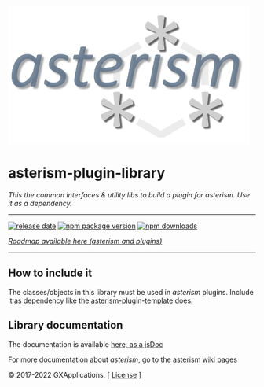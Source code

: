 ![asterism-logo](https://raw.githubusercontent.com/gxapplications/asterism/master/docs/asterism-text.png)

# asterism-plugin-library

_This the common interfaces & utility libs to build a plugin for asterism. Use it as a dependency._

---

[![release date](https://img.shields.io/github/release-date/gxapplications/asterism-plugin-library.svg)](https://github.com/gxapplications/asterism-plugin-library/releases)
[![npm package version](https://badge.fury.io/js/asterism-plugin-library.svg?logo=npm)](https://www.npmjs.com/package/asterism-plugin-library)
[![npm downloads](https://img.shields.io/npm/dt/asterism-plugin-library.svg?logo=npm&label=npm%20downloads)](https://www.npmjs.com/package/asterism-plugin-library)

_[Roadmap available here (asterism and plugins)](https://github.com/users/gxapplications/projects/1)_

---

## How to include it

The classes/objects in this library must be used in _asterism_ plugins. Include it as dependency
like the [asterism-plugin-template](https://github.com/gxapplications/asterism-plugin-template) does.


## Library documentation

The documentation is available [here, as a jsDoc](https://gxapplications.github.io/asterism-plugin-library/asterism-plugin-library/2.4.0/index.html)

For more documentation about _asterism_, go to the [asterism wiki pages](https://github.com/gxapplications/asterism/wiki/Developer-documentation)


:copyright: 2017-2022 GXApplications. [ [License](https://github.com/gxapplications/asterism-plugin-library/blob/master/LICENSE.md) ]
